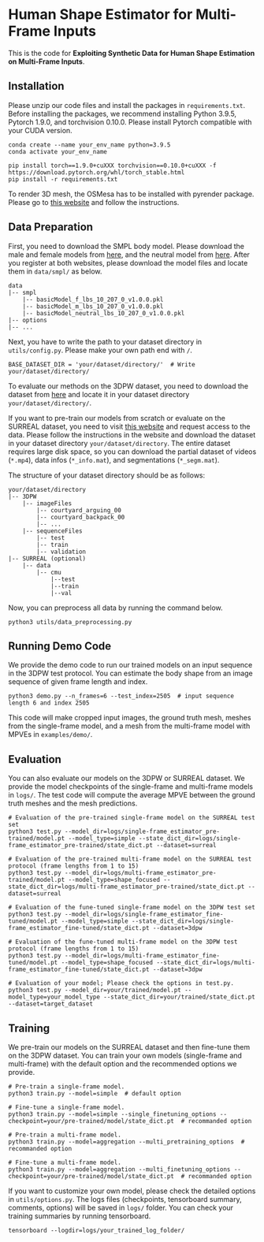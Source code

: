 # Human Shape Estimator for Multi-Frame Inputs

This is the code for **Exploiting Synthetic Data for Human Shape Estimation on Multi-Frame Inputs**.

## Installation

Please unzip our code files and install the packages in `requirements.txt`.
Before installing the packages, we recommend installing Python 3.9.5, Pytorch 1.9.0, and torchvision 0.10.0.
Please install Pytorch compatible with your CUDA version.

```
conda create --name your_env_name python=3.9.5
conda activate your_env_name

pip install torch==1.9.0+cuXXX torchvision==0.10.0+cuXXX -f https://download.pytorch.org/whl/torch_stable.html
pip install -r requirements.txt
```

To render 3D mesh, the OSMesa has to be installed with pyrender package.
Please go to [this website](https://pyrender.readthedocs.io/en/latest/install/index.html) and follow the instructions.


## Data Preparation

First, you need to download the SMPL body model.
Please download the male and female models from [here](https://smpl.is.tue.mpg.de/), and the neutral model from [here](https://smplify.is.tue.mpg.de/).
After you register at both websites, please download the model files and locate them in `data/smpl/` as below.

```
data
|-- smpl
    |-- basicModel_f_lbs_10_207_0_v1.0.0.pkl
    |-- basicModel_m_lbs_10_207_0_v1.0.0.pkl
    |-- basicModel_neutral_lbs_10_207_0_v1.0.0.pkl
|-- options
|-- ...
```

Next, you have to write the path to your dataset directory in `utils/config.py`.
Please make your own path end with `/`.

```
BASE_DATASET_DIR = 'your/dataset/directory/'  # Write your/dataset/directory/
```

To evaluate our methods on the 3DPW dataset, you need to download the dataset from [here](https://virtualhumans.mpi-inf.mpg.de/3DPW/) and locate it in your dataset directory `your/dataset/directory/`.

If you want to pre-train our models from scratch or evaluate on the SURREAL dataset, you need to visit [this website](https://github.com/gulvarol/surreal) and request access to the data.
Please follow the instructions in the website and download the dataset in your dataset directory `your/dataset/directory`.
The entire dataset requires large disk space, so you can download the partial dataset of videos (`*.mp4`), data infos (`*_info.mat`), and segmentations (`*_segm.mat`).

The structure of your dataset directory should be as follows:

```
your/dataset/directory
|-- 3DPW
    |-- imageFiles
        |-- courtyard_arguing_00
        |-- courtyard_backpack_00
        |-- ...
    |-- sequenceFiles
        |-- test
        |-- train
        |-- validation
|-- SURREAL (optional)
    |-- data
        |-- cmu
            |--test
            |--train
            |--val
```

Now, you can preprocess all data by running the command below.

```
python3 utils/data_preprocessing.py
```


## Running Demo Code

We provide the demo code to run our trained models on an input sequence in the 3DPW test protocol.
You can estimate the body shape from an image sequence of given frame length and index.

```
python3 demo.py --n_frames=6 --test_index=2505  # input sequence length 6 and index 2505
```

This code will make cropped input images, the ground truth mesh, meshes from the single-frame model, and a mesh from the multi-frame model with MPVEs in `examples/demo/`.


## Evaluation

You can also evaluate our models on the 3DPW or SURREAL dataset.
We provide the model checkpoints of the single-frame and multi-frame models in `logs/`.
The test code will compute the average MPVE between the ground truth meshes and the mesh predictions.

```
# Evaluation of the pre-trained single-frame model on the SURREAL test set
python3 test.py --model_dir=logs/single-frame_estimator_pre-trained/model.pt --model_type=simple --state_dict_dir=logs/single-frame_estimator_pre-trained/state_dict.pt --dataset=surreal

# Evaluation of the pre-trained multi-frame model on the SURREAL test protocol (frame lengths from 1 to 15)
python3 test.py --model_dir=logs/multi-frame_estimator_pre-trained/model.pt --model_type=shape_focused --state_dict_dir=logs/multi-frame_estimator_pre-trained/state_dict.pt --dataset=surreal

# Evaluation of the fune-tuned single-frame model on the 3DPW test set
python3 test.py --model_dir=logs/single-frame_estimator_fine-tuned/model.pt --model_type=simple --state_dict_dir=logs/single-frame_estimator_fine-tuned/state_dict.pt --dataset=3dpw

# Evaluation of the fune-tuned multi-frame model on the 3DPW test protocol (frame lengths from 1 to 15)
python3 test.py --model_dir=logs/multi-frame_estimator_fine-tuned/model.pt --model_type=shape_focused --state_dict_dir=logs/multi-frame_estimator_fine-tuned/state_dict.pt --dataset=3dpw

# Evaluation of your model; Please check the options in test.py.
python3 test.py --model_dir=your/trained/model.pt --model_type=your_model_type --state_dict_dir=your/trained/state_dict.pt --dataset=target_dataset
```


## Training

We pre-train our models on the SURREAL dataset and then fine-tune them on the 3DPW dataset.
You can train your own models (single-frame and multi-frame) with the default option and the recommended options we provide.

```
# Pre-train a single-frame model.
python3 train.py --model=simple  # default option

# Fine-tune a single-frame model.
python3 train.py --model=simple --single_finetuning_options --checkpoint=your/pre-trained/model/state_dict.pt  # recommanded option

# Pre-train a multi-frame model.
python3 train.py --model=aggregation --multi_pretraining_options  # recommanded option

# Fine-tune a multi-frame model.
python3 train.py --model=aggregation --multi_finetuning_options --checkpoint=your/pre-trained/model/state_dict.pt  # recommanded option
```

If you want to customize your own model, please check the detailed options in `utils/options.py`.
The logs files (checkpoints, tensorboard summary, comments, options) will be saved in `logs/` folder.
You can check your training summaries by running tensorboard.

```
tensorboard --logdir=logs/your_trained_log_folder/
```